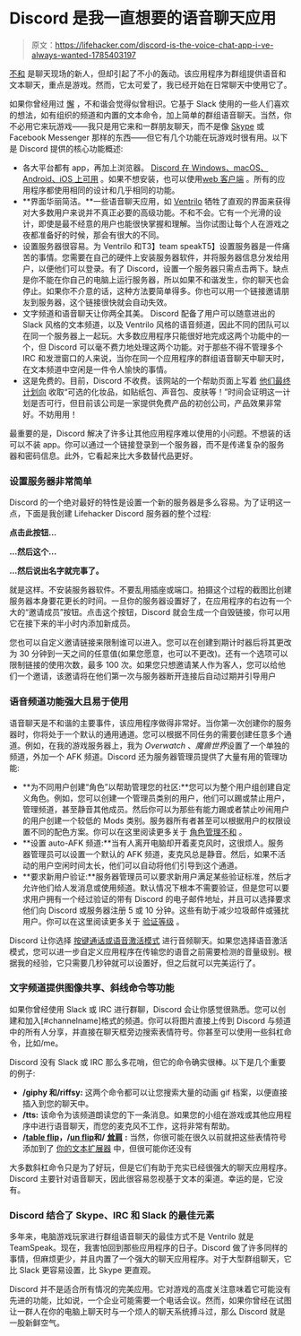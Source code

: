 # Discord 是我一直想要的语音聊天应用

> 原文：<https://lifehacker.com/discord-is-the-voice-chat-app-i-ve-always-wanted-1785403197>

[不和](https://discordapp.com/) 是聊天现场的新人，但却引起了不小的轰动。该应用程序为群组提供语音和文本聊天，重点是游戏。然而，它太可爱了，我已经开始在日常聊天中使用它了。



如果你曾经用过 [懈](https://slack.com/) ，不和谐会觉得似曾相识。它基于 Slack 使用的一些人们喜欢的想法，如有组织的频道和内置的文本命令，加上简单的群组语音聊天。当然，你不必用它来玩游戏——我只是用它来和一群朋友聊天，而不是像 [Skype](https://www.skype.com/en/) 或 Facebook Messenger 那样的东西——但它有几个功能在玩游戏时很有用。以下是 Discord 提供的核心功能概述:

*   各大平台都有 app，再加上浏览器。 [Discord 在 Windows、macOS、Android、iOS 上可用](https://discordapp.com/download) 。如果不想安装，也可以使用[web 客户端](https://discordapp.com/channels/@me) 。所有的应用程序都使用相同的设计和几乎相同的功能。
*   **界面华丽简洁。**一些语音聊天应用，如 [Ventrilo](http://www.ventrilo.com/) 牺牲了直观的界面来获得对大多数用户来说并不真正必要的高级功能。不和不会。它有一个光滑的设计，即使是最不经意的用户也能很快掌握和理解。当你试图让每个人在游戏之夜都准备好的时候，那会有很大的不同。
*   设置服务器很容易。为 Ventrilo 和T3】team speakT5】设置服务器是一件痛苦的事情。您需要在自己的硬件上安装服务器软件，并将服务器信息分发给用户，以便他们可以登录。有了 Discord，设置一个服务器只需点击两下。缺点是你不能在你自己的电脑上运行服务器，所以如果不和谐发生，你的聊天也会停止。如果你不介意的话，这种方法要简单得多。你也可以用一个链接邀请朋友到服务器，这个链接很快就会自动失效。
*   文字频道和语音聊天让你两全其美。 Discord 配备了用户可以随意进出的 Slack 风格的文本频道，以及 Ventrilo 风格的语音频道，因此不同的团队可以在同一个服务器上一起玩。大多数应用程序只能很好地完成这两个功能中的一个，但 Discord 可以毫不费力地处理这两个功能。对于那些不得不管理多个 IRC 和发泄窗口的人来说，当你在同一个应用程序的群组语音聊天中聊天时，在文本频道中空闲是一件令人愉快的事情。
*   这是免费的。目前，Discord 不收费。该网站的一个帮助页面上写着 [他们最终计划向](https://support.discordapp.com/hc/en-us/articles/210544537-How-is-Discord-making-money-How-can-I-contribute-) 收取“可选的化妆品，如贴纸包、声音包、皮肤等！”时间会证明这一计划是否可行，但目前该公司是一家提供免费产品的初创公司，产品效果非常好。不妨用用！

最重要的是，Discord 解决了许多让其他应用程序难以使用的小问题。不想装的话可以不装 app。你可以通过一个链接登录到一个服务器，而不是传递复杂的服务器和密码信息。此外，它看起来比大多数替代品更好。

### **设置服务器非常简单**

Discord 的一个绝对最好的特性是设置一个新的服务器是多么容易。为了证明这一点，下面是我创建 Lifehacker Discord 服务器的整个过程:

**点击此按钮...**

**...然后这个...**

**...然后说出名字就完事了。**

就是这样。不安装服务器软件。不要乱用插座或端口。拍摄这个过程的截图比创建服务器本身要花更长的时间。一旦你的服务器设置好了，在应用程序的右边有一个大的“邀请成员”按钮。点击这个按钮，Discord 就会生成一个自毁链接，你可以用它在接下来的半小时内添加新成员。

您也可以自定义邀请链接来限制谁可以进入。您可以在创建到期计时器后将其更改为 30 分钟到一天之间的任意值(如果您愿意，也可以不更改)。还有一个选项可以限制链接的使用次数，最多 100 次。如果您只想邀请某人作为客人，您可以给他们一个邀请，该邀请将在他们第一次与服务器断开连接后自动过期并引导用户

### **语音频道功能强大且易于使用**

语音聊天是不和谐的主要事件，该应用程序做得非常好。当你第一次创建你的服务器时，你将处于一个默认的通用通道。您可以根据不同任务的需要创建任意多个通道。例如，在我的游戏服务器上，我为 *Overwatch* 、*魔兽世界*设置了一个单独的频道，外加一个 AFK 频道。Discord 还为服务器管理员提供了大量有用的管理功能:

*   **为不同用户创建“角色”以帮助管理您的社区:**您可以为整个用户组创建自定义角色。例如，您可以创建一个管理员类别的用户，他们可以踢或禁止用户，管理频道，甚至静音其他成员。然后你可以为那些有能力踢或者禁止吵闹用户的用户创建一个较低的 Mods 类别。服务器所有者甚至可以根据用户的权限设置不同的配色方案。你可以在这里阅读更多关于 [角色管理不和](https://support.discordapp.com/hc/en-us/articles/214836687-Role-Management-101) 。
*   **设置 auto-AFK 频道:**当有人离开电脑却开着麦克风时，这很烦人。服务器管理员可以设置一个默认的 AFK 频道，麦克风总是静音。然后，如果不活动的用户空闲时间太长，他们可以自动将他们引导到这个通道。
*   **要求新用户验证:**服务器管理员可以要求新用户满足某些验证标准，然后才允许他们给人发消息或使用频道。默认情况下根本不需要验证，但是您可以要求用户拥有一个经过验证的带有 Discord 的电子邮件地址，并且可以选择要求他们向 Discord 或服务器注册 5 或 10 分钟。这些有助于减少垃圾邮件或骚扰用户。你可以在这里阅读更多关于 [验证等级](https://support.discordapp.com/hc/en-us/articles/216679607-What-are-Verification-Levels-) 。

Discord 让你选择 [按键通话或语音激活模式](https://support.discordapp.com/hc/en-us/articles/211376518-Voice-Input-Modes-101-Push-to-Talk-Voice-Activated-) 进行音频聊天。如果您选择语音激活模式，您可以进一步自定义应用程序在传输您的语音之前需要检测的音量级别。根据我的经验，它只需要几秒钟就可以设置好，但之后就可以完美运行了。

### **文字频道提供图像共享、斜线命令等功能**

如果你曾经使用 Slack 或 IRC 进行群聊，Discord 会让你感觉很熟悉。您可以创建和加入[#channelname]格式的频道。你可以将图片直接上传到 Discord 与频道中的所有人分享，并直接在聊天框旁边搜索表情符号。你甚至可以使用一些斜杠命令，比如/me。

Discord 没有 Slack 或 IRC 那么多花哨，但它的命令确实很棒。以下是几个重要的例子:

*   **/giphy 和/riffsy:** 这两个命令都可以让您搜索大量的动画 gif 档案，以便直接插入到您的聊天中。
*   **/tts:** 该命令为该频道朗读您的下一条消息。如果您的小组在游戏或其他应用程序中进行语音聊天，而您的麦克风不工作，这将非常有帮助。
*   **/**[**table flip**](http://knowyourmeme.com/memes/flipping-tables)**，/**[**un flip**](https://twitter.com/supersole/status/496856369061199872)**和/** [**耸肩**](http://emojipedia.org/shrug/) **:** 当然，你很可能在很久以前就把这些表情符号添加到了 [你的文本扩展器](http://lifehacker.com/how-to-use-text-expansion-to-save-yourself-hours-of-typ-5611210) 中，但很可能你还没有

大多数斜杠命令只是为了好玩，但是它们有助于充实已经很强大的聊天应用程序。Discord 主要针对语音聊天，因此很容易忽视基于文本的渠道。幸运的是，它没有。

### **Discord 结合了 Skype、IRC 和 Slack 的最佳元素**

多年来，电脑游戏玩家进行群组语音聊天的最佳方式不是 Ventrilo 就是 TeamSpeak。现在，我害怕回到那些应用程序的日子。Discord 做了许多同样的事情，但麻烦更少，并且内置了一个强大的聊天应用程序。对于大型群组聊天，它比 Slack 更容易设置，比 Skype 更直观。

Discord 并不是适合所有情况的完美应用。它对游戏的高度关注意味着它可能没有先进的功能，比如说，一个企业可能需要一个电话会议。然而，如果你曾经在试图让一群人在你的电脑上聊天时与一个烦人的聊天系统搏斗过，那么 Discord 就是一股新鲜空气。